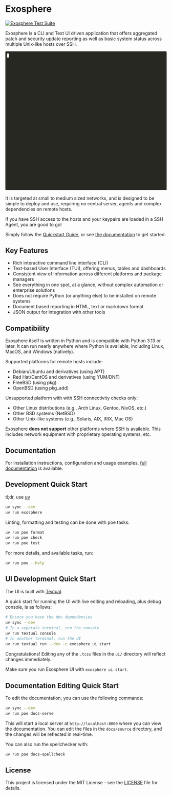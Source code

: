 # Exosphere

[![Exosphere Test Suite](https://github.com/mrdaemon/exosphere/actions/workflows/exosphere-test.yml/badge.svg)](https://github.com/mrdaemon/exosphere/actions/workflows/exosphere-test.yml)

Exosphere is a CLI and Text UI driven application that offers aggregated patch
and security update reporting as well as basic system status across multiple
Unix-like hosts over SSH.

![exosphere demo](./demo.gif)

It is targeted at small to medium sized networks, and is designed to be simple
to deploy and use, requiring no central server, agents and complex dependencies
on remote hosts.

If you have SSH access to the hosts and your keypairs are loaded in a SSH Agent,
you are good to go!

Simply follow the [Quickstart Guide](https://exosphere.readthedocs.io/en/stable/quickstart.html),
or see [the documentation](https://exosphere.readthedocs.io/en/stable/) to get started.

## Key Features

- Rich interactive command line interface (CLI)
- Text-based User Interface (TUI), offering menus, tables and dashboards
- Consistent view of information across different platforms and package managers
- See everything in one spot, at a glance, without complex automation or enterprise
  solutions
- Does not require Python (or anything else) to be installed on remote systems
- Document based reporting in HTML, text or markdown format
- JSON output for integration with other tools

## Compatibility

Exosphere itself is written in Python and is compatible with Python 3.13 or later.
It can run nearly anywhere where Python is available, including Linux, MacOS,
and Windows (natively).

Supported platforms for remote hosts include:

- Debian/Ubuntu and derivatives (using APT)
- Red Hat/CentOS and derivatives (using YUM/DNF)
- FreeBSD (using pkg)
- OpenBSD (using pkg_add)

Unsupported platform with with SSH connectivity checks only:

- Other Linux distributions (e.g., Arch Linux, Gentoo, NixOS, etc.)
- Other BSD systems (NetBSD)
- Other Unix-like systems (e.g., Solaris, AIX, IRIX, Mac OS)

Exosphere **does not support** other platforms where SSH is available.
This includes network equipment with proprietary operating systems, etc.

## Documentation

For installation instructions, configuration and usage examples,
[full documentation](https://exosphere.readthedocs.io/) is available.

## Development Quick Start

tl;dr, use [uv](https://docs.astral.sh/uv/getting-started/installation/)

```bash
uv sync --dev
uv run exosphere
```

Linting, formatting and testing can be done with poe tasks:

```bash
uv run poe format
uv run poe check
uv run poe test
```

For more details, and available tasks, run:

```bash
uv run poe --help
```

## UI Development Quick Start

The UI is built with [Textual](https://textual.textualize.io/).

A quick start for running the UI with live editing and reloading, plus debug
console, is as follows:

```bash
# Ensure you have the dev dependencies
uv sync --dev
# In a separate terminal, run the console
uv run textual console
# In another terminal, run the UI
uv run textual run --dev -c exosphere ui start
```

Congratulations! Editing any of the `.tcss` files in the `ui/` directory will
reflect changes immediately.

Make sure you run Exosphere UI with `exosphere ui start`.

## Documentation Editing Quick Start

To edit the documentation, you can use the following commands:

```bash
uv sync --dev
uv run poe docs-serve
```

This will start a local server at `http://localhost:8000` where you can view the
documentation. You can edit the files in the `docs/source` directory, and the changes
will be reflected in real-time.

You can also run the spellchecker with:

```bash
uv run poe docs-spellcheck
```

## License

This project is licensed under the MIT License - see the [LICENSE](LICENSE) file for details.

